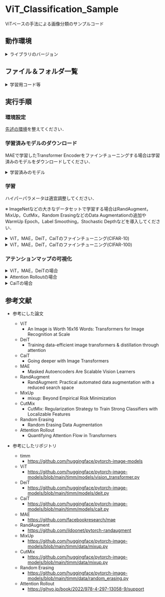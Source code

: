 # ViT_Classification_Sample
ViTベースの手法による画像分類のサンプルコード

## 動作環境
<details>
<summary>ライブラリのバージョン</summary>
 
* cuda 12.1
* python 3.6.9
* torch 1.8.1+cu111
* torchaudio  0.8.1
* torchinfo 1.5.4
* torchmetrics  0.8.2
* torchsummary  1.5.1
* torchvision 0.9.1+cu111
* timm  0.5.4
* tlt  0.1.0
* numpy  1.19.5
* Pillow  8.4.0
* scikit-image  0.17.2
* scikit-learn  0.24.2
* tqdm  4.64.0
* opencv-python  4.5.1.48
* opencv-python-headless  4.6.0.66
* scipy  1.5.4
* matplotlib  3.3.4
* mmcv  1.7.1
</details>

## ファイル＆フォルダ一覧

<details>
<summary>学習用コード等</summary>
 
|ファイル名|説明|
|----|----|
|vit_train.py|ViTを学習するコード．|
|mae_train.py|ViTを学習するコード(Masked Autoencoder(MAE)で事前学習したTransformer Encoderを使用)．|
|cait_train.py|CaiTを学習するコード．|
|deit_train.py|DeiTを学習するコード．|
|trainer.py|学習ループのコード．|
|vis_att.py|Attention Mapを可視化するコード．|
|vis_class_att.py|Class AttentionのAttention Mapを可視化するコード．|
|attention_rollout.py|Attention RolloutでAttention Mapを可視化するコード．|
|make_graph.py|学習曲線を可視化するコード．|
</details>

## 実行手順

### 環境設定

[先述の環境](https://github.com/SyunkiTakase/ViT_Classification_Sample#%E5%8B%95%E4%BD%9C%E7%92%B0%E5%A2%83)を整えてください．

### 学習済みモデルのダウンロード
MAEで学習したTransformer Encoderをファインチューニングする場合は学習済みのモデルをダウンロードしてください．
<details>
<summary>学習済みのモデル</summary>
 
MAE：https://github.com/facebookresearch/mae

</details>

### 学習
ハイパーパラメータは適宜調整してください．

※ ImageNetなどの大きなデータセットで学習する場合はRandAugment，MixUp，CutMix，Random ErasingなどのData Augmentationの追加やWarmUp Epoch，Label Smoothing，Stochastic Depthなどを導入してください．

<details>
<summary>ViT，MAE，DeiT，CaiTのファインチューニング(CIFAR-10)</summary>

ViTの学習 
```
python3 vit_train.py --epoch 10 --batch_size 128 --amp --dataset cifar10 --warmup_t 0 --warmup_lr_init 0
```
ViT(MAEで学習済みのTransformer Encoder)の学習
```
python3 mae_train.py --epoch 10 --batch_size 128 --amp --dataset cifar10 --warmup_t 0 --warmup_lr_init 0
```
DeiTの学習
```
python3 deit_train.py --epoch 10 --batch_size 128 --amp --dataset cifar10 --warmup_t 0 --warmup_lr_init 0
```
CaiTの学習
```
python3 cait_train.py --epoch 10 --batch_size 128 --amp --dataset cifar10 --warmup_t 0 --warmup_lr_init 0
```
</details>

<details>
<summary>ViT，MAE，DeiT，CaiTのファインチューニング(CIFAR-100)</summary>

ViTの学習 
```
python3 vit_train.py --epoch 10 --batch_size 128 --amp --dataset cifar100 --warmup_t 0 --warmup_lr_init 0
```
ViT(MAEで学習済みのTransformer Encoder)の学習
```
python3 mae_train.py --epoch 10 --batch_size 128 --amp --dataset cifar100 --warmup_t 0 --warmup_lr_init 0
```
DeiTの学習
```
python3 deit_train.py --epoch 10 --batch_size 128 --amp --dataset cifar100 --warmup_t 0 --warmup_lr_init 0
```
CaiTの学習
```
python3 cait_train.py --epoch 10 --batch_size 128 --amp --dataset cifar100 --warmup_t 0 --warmup_lr_init 0
```
</details>

### アテンションマップの可視化

<details>
<summary>ViT，MAE，DeiTの場合</summary>
 
```
python3 vis_att.py 
```
</details>

<details>
<summary>Attention Rolloutの場合</summary>
 
```
python3 attention_rollout.py 
```
</details>

<details>
<summary>CaiTの場合</summary>
 
```
python3 vis_class_att.py 
```
</details>

## 参考文献
* 参考にした論文
  * ViT
    * An Image is Worth 16x16 Words: Transformers for Image Recognition at Scale
  * DeiT
    * Training data-efficient image transformers & distillation through attention
  * CaiT
    * Going deeper with Image Transformers
  * MAE
    * Masked Autoencoders Are Scalable Vision Learners
  * RandAugment
    * RandAugment: Practical automated data augmentation with a reduced search space
  * MixUp
    * mixup: Beyond Empirical Risk Minimization
  * CutMix
    * CutMix: Regularization Strategy to Train Strong Classifiers with Localizable Features
  * Random Erasing
    * Random Erasing Data Augmentation
  * Attention Rollout
    * Quantifying Attention Flow in Transformers

* 参考にしたリポジトリ 
  * timm
    * https://github.com/huggingface/pytorch-image-models
  * ViT
    * https://github.com/huggingface/pytorch-image-models/blob/main/timm/models/vision_transformer.py
  * DeiT
    * https://github.com/huggingface/pytorch-image-models/blob/main/timm/models/deit.py
  * CaiT
    * https://github.com/huggingface/pytorch-image-models/blob/main/timm/models/cait.py
  * MAE
    * https://github.com/facebookresearch/mae
  * RandAugment
    * https://github.com/ildoonet/pytorch-randaugment
  * MixUp
    * https://github.com/huggingface/pytorch-image-models/blob/main/timm/data/mixup.py
  * CutMix
    * https://github.com/huggingface/pytorch-image-models/blob/main/timm/data/mixup.py
  * Random Erasing
    * https://github.com/huggingface/pytorch-image-models/blob/main/timm/data/random_erasing.py
  * Attention Rollout
    * https://gihyo.jp/book/2022/978-4-297-13058-9/support
